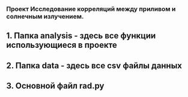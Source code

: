 ### Проект Исследование корреляций между приливом и солнечным излучением.
## 1. Папка analysis - здесь все функции использующиеся в проекте
## 2. Папка data - здесь все csv файлы данных 
## 3. Основной файл rad.py

